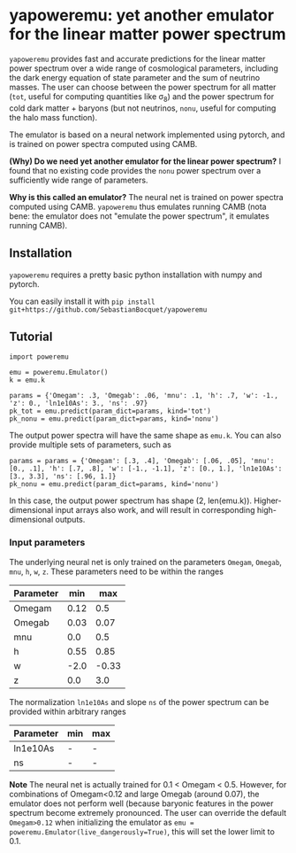 # yapoweremu: yet another emulator for the linear matter power spectrum

`yapoweremu` provides fast and accurate predictions for the linear matter power spectrum over a wide range of cosmological parameters, including the dark energy equation of state parameter and the sum of neutrino masses.
The user can choose between the power spectrum for all matter (`tot`, useful for computing quantities like σ<sub>8</sub>) and the power spectrum for cold dark matter + baryons (but not neutrinos, `nonu`, useful for computing the halo mass function).

The emulator is based on a neural network implemented using pytorch, and is trained on power spectra computed using CAMB.

**(Why) Do we need yet another emulator for the linear power spectrum?** I found that no existing code provides the `nonu` power spectrum over a sufficiently wide range of parameters.

**Why is this called an emulator?** The neural net is trained on power spectra computed using CAMB. `yapoweremu` thus emulates running CAMB (nota bene: the emulator does not "emulate the power spectrum", it emulates running CAMB).

## Installation

`yapoweremu` requires a pretty basic python installation with numpy and pytorch.

You can easily install it with `pip install git+https://github.com/SebastianBocquet/yapoweremu`

## Tutorial

```
import poweremu

emu = poweremu.Emulator()
k = emu.k

params = {'Omegam': .3, 'Omegab': .06, 'mnu': .1, 'h': .7, 'w': -1., 'z': 0., 'ln1e10As': 3., 'ns': .97}
pk_tot = emu.predict(param_dict=params, kind='tot')
pk_nonu = emu.predict(param_dict=params, kind='nonu')
```
The output power spectra will have the same shape as `emu.k`.
You can also provide multiple sets of parameters, such as
```
params = params = {'Omegam': [.3, .4], 'Omegab': [.06, .05], 'mnu': [0., .1], 'h': [.7, .8], 'w': [-1., -1.1], 'z': [0., 1.], 'ln1e10As': [3., 3.3], 'ns': [.96, 1.]}
pk_nonu = emu.predict(param_dict=params, kind='nonu')
```
In this case, the output power spectrum has shape (2, len(emu.k)).
Higher-dimensional input arrays also work, and will result in corresponding high-dimensional outputs.

### Input parameters
The underlying neural net is only trained on the parameters `Omegam`, `Omegab`, `mnu`, `h`, `w`, `z`. These parameters need to be within the ranges

| Parameter | min  | max   |
| --------- | ---- | ----- |
| Omegam    | 0.12 | 0.5   |
| Omegab    | 0.03 | 0.07  |
| mnu       | 0.0  | 0.5   |
| h         | 0.55 | 0.85  |
| w         | -2.0 | -0.33 |
| z         | 0.0  | 3.0   |

The normalization `ln1e10As` and slope `ns` of the power spectrum can be provided within arbitrary ranges

| Parameter | min | max |
| --------- | --- | --- |
| ln1e10As  | -   | -   |
| ns        | -   | -   |

**Note** The neural net is actually trained for 0.1 < Omegam < 0.5. However, for combinations of Omegam<0.12 and large Omegab (around 0.07), the emulator does not perform well (because baryonic features in the power spectrum become extremely pronounced. The user can override the default `Omegam>0.12` when initializing the emulator as `emu = poweremu.Emulator(live_dangerously=True)`, this will set the lower limit to 0.1.
